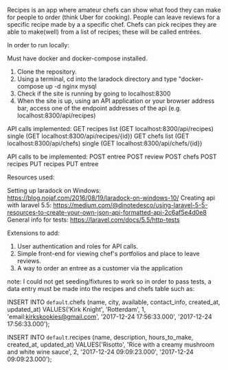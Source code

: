 Recipes is an app where amateur chefs can show what food they can make for people to order (think Uber for cooking). People can leave reviews for
a specific recipe made by a a specific chef. Chefs can pick recipes they are able to make(well) from a list of recipes; these will be called entrées.

In order to run locally:

Must have docker and docker-compose installed.

1. Clone the repository.
2. Using a terminal, cd into the laradock directory and type "docker-compose up -d nginx mysql
3. Check if the site is running by going to localhost:8300
4. When the site is up, using an API application or your browser address bar, access one of the endpoint addresses of the api (e.g. localhost:8300/api/recipes)



API calls implemented:
GET recipes  list (GET localhost:8300/api/recipes)  single (GET localhost:8300/api/recipes/{id})
GET chefs    list (GET localhost:8300/api/chefs)    single (GET localhost:8300/api/chefs/{id})

API calls to be implemented:
POST entree
POST review
POST chefs
POST recipes
PUT recipes
PUT entree

Resources used:

Setting up laradock on Windows: https://blog.nojaf.com/2016/08/19/laradock-on-windows-10/
Creating api with laravel 5.5:  https://medium.com/@dinotedesco/using-laravel-5-5-resources-to-create-your-own-json-api-formatted-api-2c6af5e4d0e8
General info for tests:         https://laravel.com/docs/5.5/http-tests


Extensions to add:
1. User authentication and roles for API calls.
2. Simple front-end for viewing chef's portfolios and place to leave reviews.
3. A way to order an entree as a customer via the application


note: I could not get seeding/fixtures to work so in order to pass tests, a data entry must be made into the recipes and chefs table such as:

INSERT INTO `default`.chefs
(name, city, available, contact_info, created_at, updated_at)
VALUES('Kirk Knight', 'Rotterdam', 1, 'email:kirkskookies@gmail.com', '2017-12-24 17:56:33.000', '2017-12-24 17:56:33.000');

INSERT INTO `default`.recipes
(name, description, hours_to_make, created_at, updated_at)
VALUES('Risotto', 'Rice with a creamy mushroom and white wine sauce', 2, '2017-12-24 09:09:23.000', '2017-12-24 09:09:23.000');